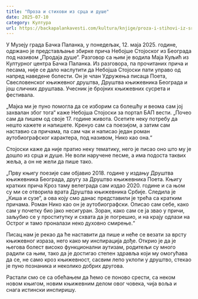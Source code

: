 ```yaml
---
title: "Проза и стихови из срца и душе"
date: 2025-07-10
category: Култура
url: https://backapalankavesti.com/kultura/knjige/proza-i-stihovi-iz-srca-i-duse/
---
```


У Музеју града Бачка Паланка, у понедељак, 12. маја 2025. године, одржано је представљање збирке прича Небојше Стојоског из Београда под називом „Продаја душе“. Разговор са њим је водила Маја Куљић из Културног центра Бачка Паланка. Из разговора, па прочитаних прича и песама, није се дало наслутити да Небојша Стојоски пати управо од напред наведене болести. Он је члан Удружења писаца Поета, Свесловенског књижевног друштва, Друштва књижевника Београда и још сличних друштава. Учесник је бројних књижевних сусрета и фестивала.

„Мајка ми је пуно помогла да се изборим са болешћу и веома сам јој захвалан због тога“ каже Небојша Стојоски за портал БАП вести. „Почео сам да пишем од своје 17. године живота. Осетите неку потребу да нешто кажете и напишете. Кренуо сам са поезијом, а затим сам наставио са причама, па сам чак и написао један роман аутобиографског карактера, под називом, Нико као она.“

Стојоски каже да није пратио неку тематику, него је писао оно што му је дошло из срца и душе. Не воли наручене песме, а има подоста таквих жеља, а он не жели да пише тако.

„Прву књигу поезије сам објавио 2018. године у издању Друштва књижевника Београда, другу за Друштво књижевника Поета. Књигу кратких прича Кроз таму велеграда сам издао 2020. године и са њом су ми се отворила врата Друштва књижевника Србије. Следила је „Киша и сузе“, а ова коју смо данас представили је трећа са кратким причама. Роман Нико као он је аутобиографски. Описао сам себе, како сам у почетку био јако несигуран. Зоран, како сам се ја звао у причи, заљубио се у проститутку и схвата да је погрешио, и на крају одлази на Острог и тамо проналази неко духовно смирење.“

Писац нам је рекао да ће наставити да пише и неће се везати за врсту књижевног израза, него како му инспирација дође. Открио је да је његова болест високо функционални аутизам, родитељи су много радили са њим, тако да је достигао степен здравља који му омогућава да се, не само кроз књижевност, сасвим лепо уклопи у друштво, стекао је пуно познаника и неколико добрих другова.

Растали смо се са обећањем да ћемо се поново срести, са неком новом књигом, новим књижевним делом овог човека, чија воља и снага истински инспиришу.
